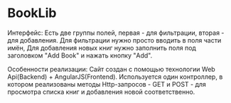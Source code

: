 # BookLib

Интерфейс:
Есть две группы полей, первая - для фильтрации, вторая - для добавления.
Для фильтрации нужно просто вводить в поля части имён, 
Для добавления новых книг нужно заполнить поля под заголовком "Add Book" и 
нажать кнопку "Add".

Особенности реализации:
Сайт создан с помощью технологии Web Api(Backend) + AngularJS(Frontend). Используется один
контроллер, в котором реализованы методы Http-запросов - GET и POST - для 
просмотра списка книг и добавления новой соответственно. 
